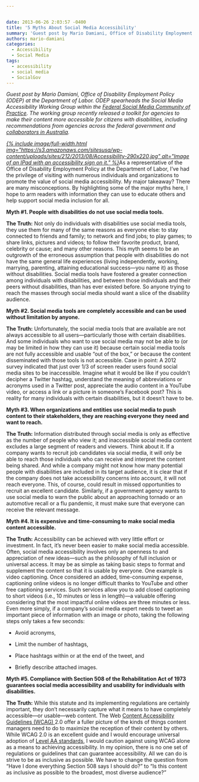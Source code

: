 ```yaml
---


date: 2013-06-26 2:03:57 -0400
title: '5 Myths About Social Media Accessibility'
summary: 'Guest post by Mario Damiani, Office of Disability Employment Policy (ODEP) at the Department of Labor. ODEP spearheads the Social Media Accessibility Working Group within the Federal Social Media Community of Practice. The working group recently released a toolkit for agencies to make their content more accessible for citizens with disabilities, including recommendations from agencies'
authors: mario-damiani
categories:
  - Accessibility
  - Social Media
tags:
  - accessibility
  - social media
  - SocialGov
---
```


<p dir="ltr">
  <em>Guest post by Mario Damiani, Office of Disability Employment Policy (ODEP) at the Department of Labor. ODEP spearheads the Social Media Accessibility Working Group within the <a title="Social Media" href="https://www.WHATEVER/communities/social-media/" target="_blank">Federal Social Media Community of Practice</a>. The working group recently released a toolkit for agencies to make their content more accessible for citizens with disabilities, including recommendations from agencies across the federal government and <a href="http://emergency20wiki.org/wiki/index.php/Accessibility_Toolkit" target="_blank">collaborators in Australia</a>.</em>
</p>

<p dir="ltr">
  <em><a href="https://s3.amazonaws.com/sitesusa/wp-content/uploads/sites/212/2013/08/Accessibility-290x220.jpg">
{% include image/full-width.html img="https://s3.amazonaws.com/sitesusa/wp-content/uploads/sites/212/2013/08/Accessibility-290x220.jpg" alt="Image of an IPad with an accessibility sign on it." %}</a></em>As a representative of the Office of Disability Employment Policy at the Department of Labor, I&#8217;ve had the privilege of visiting with numerous individuals and organizations to promote the value of social media accessibility.  My major takeaway?  There are many misconceptions.  By highlighting some of the major myths here, I hope to arm readers with information they can use to educate others and help support social media inclusion for all.
</p>

<p dir="ltr">
  <strong>Myth #1. People with disabilities do not use social media tools.</strong>
</p>

<p dir="ltr">
  <strong>The Truth:</strong>  Not only do individuals with disabilities use social media tools, they use them for many of the same reasons as everyone else: to stay connected to friends and family; to network and find jobs; to play games; to share links, pictures and videos; to follow their favorite product, brand, celebrity or cause; and many other reasons.  This myth seems to be an outgrowth of the erroneous assumption that people with disabilities do not have the same general life experiences (living independently, working, marrying, parenting, attaining educational success—you name it) as those without disabilities.  Social media tools have fostered a greater connection among individuals with disabilities, and between those individuals and their peers without disabilities, than has ever existed before.  So anyone trying to reach the masses through social media should want a slice of the disability audience.
</p>

<p dir="ltr">
  <strong>Myth #2. Social media tools are completely accessible and can be used without limitation by anyone.</strong>
</p>

<p dir="ltr">
  <strong>The Truth:</strong>  Unfortunately, the  social media tools that are available are not always accessible to all users—particularly those with certain disabilities.  And some individuals who want to use social media may not be able to (or may be limited in how they can use it) because certain social media tools are not fully accessible and usable “out of the box,” or because the content disseminated with those tools is not accessible.  Case in point:   A 2012 survey indicated that just over 1/3 of screen reader users found social media sites to be inaccessible.  Imagine what it would be like if you couldn&#8217;t decipher a Twitter hashtag, understand the meaning of abbreviations or acronyms used in a Twitter post, appreciate the audio content in a YouTube video, or access a link or a picture in someone&#8217;s Facebook post?  This is reality for many individuals with certain disabilities, but it doesn’t have to be.
</p>

<p dir="ltr">
  <strong>Myth #3. When organizations and entities use social media to push content to their stakeholders, they are reaching everyone they need and want to reach.</strong>
</p>

<p dir="ltr">
  <strong>The Truth:</strong>  Information distributed through social media is only as effective as the number of people who view it; and inaccessible social media content excludes a large segment of readers and viewers.  Think about it.  If a company wants to recruit job candidates via social media, it will only be able to reach those individuals who can receive and interpret the content being shared. And while a company might not know how many potential people with disabilities are included in its target audience, it is clear that if the company does not take accessibility concerns into account, it will not reach everyone. This, of course, could result in missed opportunities to recruit an excellent candidate.  Similarly, if a government agency wants to use social media to warn the public about an approaching tornado or an automotive recall or a flu pandemic, it must make sure that everyone can receive the relevant message.
</p>

<p dir="ltr">
  <strong>Myth #4. It is expensive and time-consuming to make social media content accessible.</strong>
</p>

<p dir="ltr">
  <strong>The Truth:</strong>  Accessibility can be achieved with very little effort or investment.  In fact, it&#8217;s never been easier to make social media accessible.  Often, social media accessibility involves only an openness to and appreciation of new ideas—such as the philosophy of full inclusion or universal access.  It may be as simple as taking basic steps to format and supplement the content so that it is usable by everyone. One example is video captioning.  Once considered an added, time-consuming expense, captioning online videos is no longer difficult thanks to YouTube and other free captioning services.  Such services allow you to add closed captioning to short videos (i.e., 10 minutes or less in length)—a valuable offering considering that the most impactful online videos are three minutes or less.  Even more simply, if a company’s social media expert needs to tweet an important piece of information with an image or photo, taking the following steps only takes a few seconds:
</p>

  * <p dir="ltr">
      Avoid acronyms,
    </p>

  * <p dir="ltr">
      Limit the number of hashtags,
    </p>

  * <p dir="ltr">
      Place hashtags within or at the end of the tweet, and
    </p>

  * <p dir="ltr">
      Briefly describe attached images.
    </p>

<p dir="ltr">
  <strong>Myth #5. Compliance with Section 508 of the Rehabilitation Act of 1973 guarantees social media accessibility and usability for individuals with disabilities.</strong>
</p>

<p dir="ltr">
  <strong>The Truth:</strong> While this statute and its implementing regulations are certainly important, they don’t necessarily capture what it means to have completely accessible—or usable—web content.  The Web <a href="http://www.w3.org/TR/WCAG/">Content Accessibility Guidelines (WCAG) </a>2.0 offer a fuller picture of the kinds of things content managers need to do to maximize the reception of their content by others.  While WCAG 2.0 is an excellent guide and I would encourage universal adoption of <a href="http://www.w3.org/WAI/WCAG1AA-Conformance">Level AA standards</a>, I would caution against using WCAG alone as a means to achieving accessibility.  In my opinion, there is no one set of regulations or guidelines that can guarantee accessibility.  All we can do is strive to be as inclusive as possible.  We have to change the question from “Have I done everything Section 508 says I should do?” to “Is this content as inclusive as possible to the broadest, most diverse audience?”
</p>

<p dir="ltr">
